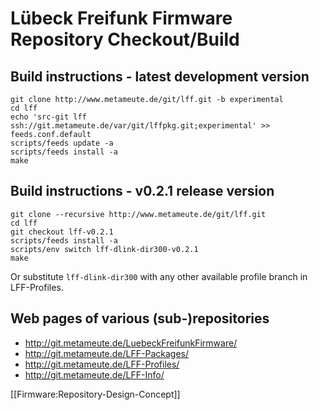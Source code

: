 # Lübeck Freifunk Firmware Repository Checkout/Build

## Build instructions - latest development version

    git clone http://www.metameute.de/git/lff.git -b experimental
    cd lff
    echo 'src-git lff ssh://git.metameute.de/var/git/lffpkg.git;experimental' >> feeds.conf.default
    scripts/feeds update -a
    scripts/feeds install -a
    make

## Build instructions - v0.2.1 release version

    git clone --recursive http://www.metameute.de/git/lff.git
    cd lff
    git checkout lff-v0.2.1
    scripts/feeds install -a
    scripts/env switch lff-dlink-dir300-v0.2.1
    make

Or substitute `lff-dlink-dir300` with any other available profile branch in LFF-Profiles.

## Web pages of various (sub-)repositories

 * http://git.metameute.de/LuebeckFreifunkFirmware/
 * http://git.metameute.de/LFF-Packages/
 * http://git.metameute.de/LFF-Profiles/
 * http://git.metameute.de/LFF-Info/

[[Firmware:Repository-Design-Concept]]